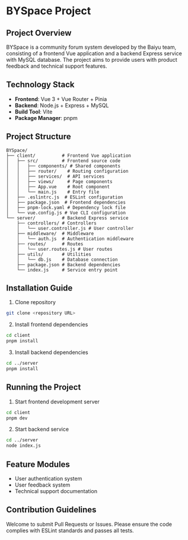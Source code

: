 # BYSpace Project

## Project Overview
BYSpace is a community forum system developed by the Baiyu team, consisting of a frontend Vue application and a backend Express service with MySQL database. The project aims to provide users with product feedback and technical support features.

## Technology Stack
- **Frontend**: Vue 3 + Vue Router + Pinia
- **Backend**: Node.js + Express + MySQL
- **Build Tool**: Vite
- **Package Manager**: pnpm

## Project Structure
```
BYSpace/
├── client/          # Frontend Vue application
│   ├── src/         # Frontend source code
│   │   ├── components/ # Shared components
│   │   ├── router/    # Routing configuration
│   │   ├── services/  # API services
│   │   ├── views/     # Page components
│   │   ├── App.vue    # Root component
│   │   └── main.js    # Entry file
│   ├── .eslintrc.js  # ESLint configuration
│   ├── package.json  # Frontend dependencies
│   ├── pnpm-lock.yaml # Dependency lock file
│   └── vue.config.js # Vue CLI configuration
└── server/          # Backend Express service
    ├── controllers/ # Controllers
    │   └── user.controller.js # User controller
    ├── middleware/  # Middleware
    │   └── auth.js  # Authentication middleware
    ├── routes/      # Routes
    │   └── user.routes.js # User routes
    ├── utils/       # Utilities
    │   └── db.js    # Database connection
    ├── package.json # Backend dependencies
    └── index.js     # Service entry point
```

## Installation Guide
1. Clone repository
```bash
git clone <repository URL>
```

2. Install frontend dependencies
```bash
cd client
pnpm install
```

3. Install backend dependencies
```bash
cd ../server
pnpm install
```

## Running the Project
1. Start frontend development server
```bash
cd client
pnpm dev
```

2. Start backend service
```bash
cd ../server
node index.js
```

## Feature Modules
- User authentication system
- User feedback system
- Technical support documentation

## Contribution Guidelines
Welcome to submit Pull Requests or Issues.
Please ensure the code complies with ESLint standards and passes all tests.